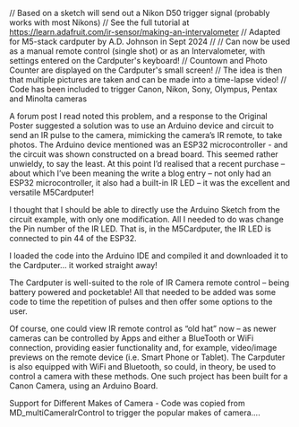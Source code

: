 // Based on a sketch will send out a Nikon D50 trigger signal (probably works with most Nikons) // See the full tutorial at https://learn.adafruit.com/ir-sensor/making-an-intervalometer // Adapted for M5-stack cardputer by A.D. Johnson in Sept 2024 // // Can now be used as a manual remote control (single shot) or as an Intervalometer, with settings entered on the Cardputer's keyboard! // Countown and Photo Counter are displayed on the Cardputer's small screen! // The idea is then that multiple pictures are taken and can be made into a time-lapse video! // Code has been included to trigger Canon, Nikon, Sony, Olympus, Pentax and Minolta cameras

A forum post I read noted this problem, and a response to the Original Poster suggested a solution was to use an Arduino device and circuit to send an IR pulse to the camera, mimicking the camera’s IR remote, to take photos. The Arduino device mentioned was an ESP32 microcontroller - and the circuit was shown constructed on a bread board. This seemed rather unwieldy, to say the least. At this point I’d realised that a recent purchase – about which I’ve been meaning the write a blog entry – not only had an ESP32 microcontroller, it also had a built-in IR LED – it was the excellent and versatile M5Cardputer!

I thought that I should be able to directly use the Arduino Sketch from the circuit example, with only one modification. All I needed to do was change the Pin number of the IR LED. That is, in the M5Cardputer, the IR LED is connected to pin 44 of the ESP32.

I loaded the code into the Arduino IDE and compiled it and downloaded it to the Cardputer… it worked straight away!

The Cardputer is well-suited to the role of IR Camera remote control – being battery powered and pocketable! All that needed to be added was some code to time the repetition of pulses and then offer some options to the user.

Of course, one could view IR remote control as “old hat” now – as newer cameras can be controlled by Apps and either a BlueTooth or WiFi connection, providing easier functionality and, for example, video/image previews on the remote device (i.e. Smart Phone or Tablet). The Carpduter is also equipped with WiFi and Bluetooth, so could, in theory, be used to control a camera with these methods. One such project has been built for a Canon Camera, using an Arduino Board.

Support for Different Makes of Camera - Code was copied from MD_multiCameraIrControl to trigger the popular makes of camera....
